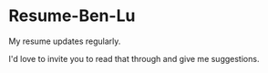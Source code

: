 Resume-Ben-Lu
=============

My resume updates regularly.

I'd love to invite you to read that through and give me suggestions. 
